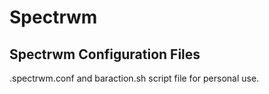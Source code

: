 # Spectrwm
Spectrwm Configuration Files
-----
.spectrwm.conf and baraction.sh script file for personal use.
